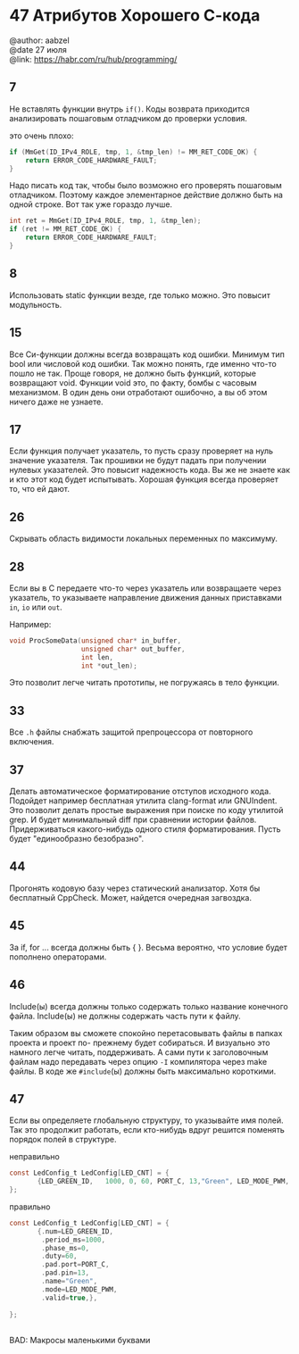 # 47 Атрибутов Хорошего С-кода

@author: aabzel \
@date 27 июля \
@link: https://habr.com/ru/hub/programming/

## 7

Не вставлять функции внутрь `if()`. Коды возврата приходится анализировать пошаговым отладчиком до проверки условия.

это очень плохо:
```C
if (MmGet(ID_IPv4_ROLE, tmp, 1, &tmp_len) != MM_RET_CODE_OK) {
    return ERROR_CODE_HARDWARE_FAULT;
}
```

Надо писать код так, чтобы было возможно его проверять пошаговым отладчиком. Поэтому каждое элементарное действие должно быть на одной строке. Вот так уже гораздо лучше.
```C
int ret = MmGet(ID_IPv4_ROLE, tmp, 1, &tmp_len);
if (ret != MM_RET_CODE_OK) {
    return ERROR_CODE_HARDWARE_FAULT;
}
```

## 8

Использовать static функции везде, где только можно. Это повысит модульность.

## 15

Все Си-функции должны всегда возвращать код ошибки. Минимум тип bool или числовой код ошибки. Так можно понять, где именно что-то пошло не так. Проще говоря, не должно быть функций, которые возвращают void. Функции void это, по факту, бомбы с часовым механизмом. В один день они отработают ошибочно, а вы об этом ничего даже не узнаете.

## 17

Если функция получает указатель, то пусть сразу проверяет на нуль значение указателя. Так прошивки не будут падать при получении нулевых указателей. Это повысит надежность кода. Вы же не знаете как и кто этот код будет испытывать. Хорошая функция всегда проверяет то, что ей дают.

## 26

Скрывать область видимости локальных переменных по максимуму.

## 28

Если вы в С передаете что-то через указатель или возвращаете через указатель, то указываете направление движения данных приставками `in`, `io` или `out`.

Например:
```C
void ProcSomeData(unsigned char* in_buffer,
                  unsigned char* out_buffer, 
                  int len, 
                  int *out_len);
```
Это позволит легче читать прототипы, не погружаясь в тело функции.

## 33

Все `.h` файлы снабжать защитой препроцессора от повторного включения. 

## 37

Делать автоматическое форматирование отступов исходного кода. Подойдет например бесплатная утилита clang-format или GNUIndent. Это позволит делать простые выражения при поиске по коду утилитой grep. И будет минимальный diff при сравнении истории файлов. Придерживаться какого-нибудь одного стиля форматирования. Пусть будет "единообразно безобразно".

## 44

Прогонять кодовую базу через статический анализатор. Хотя бы бесплатный CppCheck. Может, найдется очередная загвоздка.

## 45

За if, for ... всегда должны быть { }. Весьма вероятно, что условие будет пополнено операторами.

## 46

Include(ы) всегда должны только содержать только название конечного файла. Include(ы) не должны содержать часть пути к файлу.

Таким образом вы сможете спокойно перетасовывать файлы в папках проекта и проект по- прежнему будет собираться. И визуально это намного легче читать, поддерживать. А сами пути к заголовочным файлам надо передавать через опцию `-I` компилятора через make файлы. В коде же `#include`(ы) должны быть максимально короткими.

## 47

Если вы определяете глобальную структуру, то указывайте имя полей. Так это продолжит работать, если кто-нибудь вдруг решится поменять порядок полей в структуре.

неправильно
```C
const LedConfig_t LedConfig[LED_CNT] = {
       {LED_GREEN_ID,   1000, 0, 60, PORT_C, 13,"Green", LED_MODE_PWM, true,},
};
```

правильно
```C
const LedConfig_t LedConfig[LED_CNT] = {
       {.num=LED_GREEN_ID,   
        .period_ms=1000, 
        .phase_ms=0, 
        .duty=60,
        .pad.port=PORT_C,
        .pad.pin=13, 
        .name="Green",
        .mode=LED_MODE_PWM, 
        .valid=true,},
  
};
```

## 

BAD: Макросы маленькими буквами



